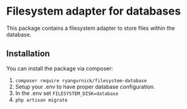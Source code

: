 # Filesystem adapter for databases
This package contains a filesystem adapter to store files within the database.

## Installation
You can install the package via composer:
1. ``composer require ryangurnick/filesystem-database``
2. Setup your .env to have proper database configuration.
3. In the .env set ``FILESYSTEM_DISK=database``
4. ``php artisan migrate``
